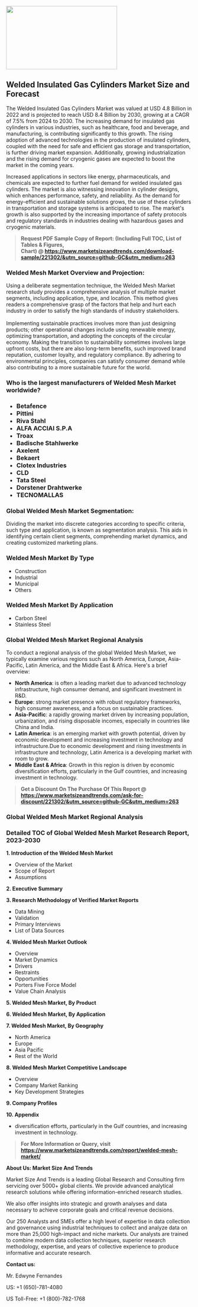 <p><img class="alignnone size-medium wp-image-20088" src="https://ffe5etoiles.com/wp-content/uploads/2024/12/MST1-300x171.png" alt="" width="300" height="171" /></p><h2>Welded Insulated Gas Cylinders Market Size and Forecast</h2><p>The Welded Insulated Gas Cylinders Market was valued at USD 4.8 Billion in 2022 and is projected to reach USD 8.4 Billion by 2030, growing at a CAGR of 7.5% from 2024 to 2030. The increasing demand for insulated gas cylinders in various industries, such as healthcare, food and beverage, and manufacturing, is contributing significantly to this growth. The rising adoption of advanced technologies in the production of insulated cylinders, coupled with the need for safe and efficient gas storage and transportation, is further driving market expansion. Additionally, growing industrialization and the rising demand for cryogenic gases are expected to boost the market in the coming years.</p><p>Increased applications in sectors like energy, pharmaceuticals, and chemicals are expected to further fuel demand for welded insulated gas cylinders. The market is also witnessing innovation in cylinder designs, which enhances performance, safety, and reliability. As the demand for energy-efficient and sustainable solutions grows, the use of these cylinders in transportation and storage systems is anticipated to rise. The market's growth is also supported by the increasing importance of safety protocols and regulatory standards in industries dealing with hazardous gases and cryogenic materials.</p></p><blockquote id="" class=""><strong>Request PDF Sample Copy of Report: (Including Full TOC, List of Tables &amp; Figures, Chart)&nbsp;@&nbsp;<strong><a href="https://www.marketsizeandtrends.com/download-sample/221302/&utm_source=github-GC&utm_medium=263" target="_blank">https://www.marketsizeandtrends.com/download-sample/221302/&utm_source=github-GC&utm_medium=263</a></strong></strong></blockquote><h3 id="" class="">Welded Mesh Market&nbsp;Overview and Projection:</h3><p id="" class="">Using a deliberate segmentation technique, the Welded Mesh Market research study provides a comprehensive analysis of multiple market segments, including application, type, and location. This method gives readers a comprehensive grasp of the factors that help and hurt each industry in order to satisfy the high standards of industry stakeholders. <br /> <br />Implementing sustainable practices involves more than just designing products; other operational changes include using renewable energy, optimizing transportation, and adopting the concepts of the circular economy. Making the transition to sustainability sometimes involves large upfront costs, but there are also long-term benefits, such improved brand reputation, customer loyalty, and regulatory compliance. By adhering to environmental principles, companies can satisfy consumer demand while also contributing to a more sustainable future for the world.</p><h3 id="" class="">Who is the largest manufacturers of&nbsp;Welded Mesh Market worldwide?</h3><h3 class=""><p><ul><li>Betafence </li><li> Pittini </li><li> Riva Stahl </li><li> ALFA ACCIAI S.P.A </li><li> Troax </li><li> Badische Stahlwerke </li><li> Axelent </li><li> Bekaert </li><li> Clotex Industries </li><li> CLD </li><li> Tata Steel </li><li> Dorstener Drahtwerke </li><li> TECNOMALLAS</li></ul></p></h3><h3 id="" class="">Global&nbsp;Welded Mesh Market Segmentation:</h3><p id="" class="">Dividing the market into discrete categories according to specific criteria, such type and application, is known as segmentation analysis. This aids in identifying certain client segments, comprehending market dynamics, and creating customized marketing plans.</p><h3 id="" class="">Welded Mesh Market&nbsp;By Type</h3><p><p><ul><li>Construction</li><li> Industrial</li><li> Municipal</li><li> Others</p></li></ul></p></p><h3 id="" class="">Welded Mesh Market&nbsp;By Application</h3><p class=""><p><ul><li>Carbon Steel</li><li> Stainless Steel</li></ul></p></p><h3 id="" class="">Global Welded Mesh Market Regional Analysis</h3><p id="" class="">To conduct a regional analysis of the global Welded Mesh Market, we typically examine various regions such as North America, Europe, Asia-Pacific, Latin America, and the Middle East &amp; Africa. Here's a brief overview:</p><ul><li><strong>North America</strong>: is often a leading market due to advanced technology infrastructure, high consumer demand, and significant investment in R&amp;D.</li><li><strong>Europe</strong>: strong market presence with robust regulatory frameworks, high consumer awareness, and a focus on sustainable practices.</li><li><strong>Asia-Pacific</strong>: a rapidly growing market driven by increasing population, urbanization, and rising disposable incomes, especially in countries like China and India.</li><li><strong>Latin America</strong>: is an emerging market with growth potential, driven by economic development and increasing investment in technology and infrastructure.Due to economic development and rising investments in infrastructure and technology, Latin America is a developing market with room to grow.</li><li><strong>Middle East &amp; Africa</strong>: Growth in this region is driven by economic diversification efforts, particularly in the Gulf countries, and increasing investment in technology.</li></ul><blockquote id="" class=""><strong>Get a Discount On The Purchase Of This Report @ <strong><a href="https://www.marketsizeandtrends.com/ask-for-discount/221302/&utm_source=github-GC&utm_medium=263" target="_blank">https://www.marketsizeandtrends.com/ask-for-discount/221302/&utm_source=github-GC&utm_medium=263</a></strong></strong></blockquote><h3 id="" class="">Global Welded Mesh Market Regional Analysis</h3><h3 id="" class="">Detailed TOC of Global Welded Mesh Market Research Report, 2023-2030</h3><p id="" class=""><strong>1. Introduction of the Welded Mesh Market</strong></p><ul><li>Overview of the Market</li><li>Scope of Report</li><li>Assumptions</li></ul><p id="" class=""><strong>2. Executive Summary</strong></p><p id="" class=""><strong>3. Research Methodology of Verified Market Reports</strong></p><ul><li>Data Mining</li><li>Validation</li><li>Primary Interviews</li><li>List of Data Sources</li></ul><p id="" class=""><strong>4. Welded Mesh Market Outlook</strong></p><ul><li>Overview</li><li>Market Dynamics</li><li>Drivers</li><li>Restraints</li><li>Opportunities</li><li>Porters Five Force Model</li><li>Value Chain Analysis</li></ul><p id="" class=""><strong>5. Welded Mesh Market, By Product</strong></p><p id="" class=""><strong>6. Welded Mesh Market, By Application</strong></p><p id="" class=""><strong>7. Welded Mesh Market, By Geography</strong></p><ul><li>North America</li><li>Europe</li><li>Asia Pacific</li><li>Rest of the World</li></ul><p id="" class=""><strong>8. Welded Mesh Market Competitive Landscape</strong></p><ul><li>Overview</li><li>Company Market Ranking</li><li>Key Development Strategies</li></ul><p id="" class=""><strong>9. Company Profiles</strong></p><p id="" class=""><strong>10. Appendix</strong></p><ul><li>diversification efforts, particularly in the Gulf countries, and increasing investment in technology.</li></ul><blockquote id="" class=""><strong>For More Information or Query, visit <strong><strong><a href="https://www.marketsizeandtrends.com/report/welded-mesh-market/" target="_blank">https://www.marketsizeandtrends.com/report/welded-mesh-market/</a></strong></strong></strong></blockquote><p id="" class=""><strong>About Us: Market Size And Trends</strong></p><p id="" class="">Market Size And Trends is a leading Global Research and Consulting firm servicing over 5000+ global clients. We provide advanced analytical research solutions while offering information-enriched research studies.</p><p id="" class="">We also offer insights into strategic and growth analyses and data necessary to achieve corporate goals and critical revenue decisions.</p><p id="" class="">Our 250 Analysts and SMEs offer a high level of expertise in data collection and governance using industrial techniques to collect and analyze data on more than 25,000 high-impact and niche markets. Our analysts are trained to combine modern data collection techniques, superior research methodology, expertise, and years of collective experience to produce informative and accurate research.</p><p id="" class=""><strong>Contact us:</strong></p><p id="" class="">Mr. Edwyne Fernandes</p><p id="" class="">US: +1 (650)-781-4080</p><p id="" class="">US Toll-Free: +1 (800)-782-1768</p>

